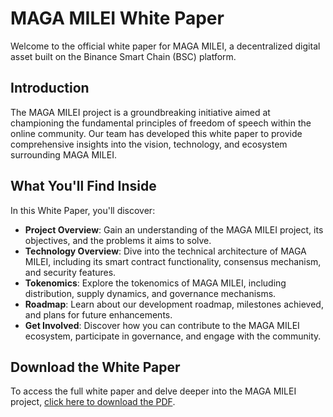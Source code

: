 # MAGA MILEI White Paper

Welcome to the official white paper for MAGA MILEI, a decentralized digital asset built on the Binance Smart Chain (BSC) platform.

## Introduction

The MAGA MILEI project is a groundbreaking initiative aimed at championing the fundamental principles of freedom of speech within the online community. Our team has developed this white paper to provide comprehensive insights into the vision, technology, and ecosystem surrounding MAGA MILEI.
## What You'll Find Inside

In this White Paper, you'll discover:

- **Project Overview**: Gain an understanding of the MAGA MILEI project, its objectives, and the problems it aims to solve.
- **Technology Overview**: Dive into the technical architecture of MAGA MILEI, including its smart contract functionality, consensus mechanism, and security features.
- **Tokenomics**: Explore the tokenomics of MAGA MILEI, including distribution, supply dynamics, and governance mechanisms.
- **Roadmap**: Learn about our development roadmap, milestones achieved, and plans for future enhancements.
- **Get Involved**: Discover how you can contribute to the MAGA MILEI ecosystem, participate in governance, and engage with the community.

## Download the White Paper

To access the full white paper and delve deeper into the MAGA MILEI project, [click here to download the PDF](https://github.com/magamileimemecoin/magamilei-bep20/blob/main/white%20paper/magamilei_whitepaper.pdf).

